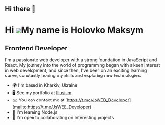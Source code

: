 ## Hi there 👋

# Hi ![](https://user-images.githubusercontent.com/18350557/176309783-0785949b-9127-417c-8b55-ab5a4333674e.gif)My name is Holovko Maksym

## Frontend Developer

I'm a passionate web developer with a strong foundation in JavaScript and React. My journey into the world of programming began with a keen interest in web development, and since then, I've been on an exciting learning curve, constantly honing my skills and exploring new technologies.

- 🌍 I'm based in Kharkiv, Ukraine
- 🖥️ See my portfolio at [Illusium](http://maxsimjsdeveloper.github.io/Illusium/)
- ✉️ You can contact me at [https://t.me/JsWEB_Developer](mailto:https://t.me/JsWEB_Developer)
- 🧠 I'm learning Node.js
- 🤝 I'm open to collaborating on Interesting projects
